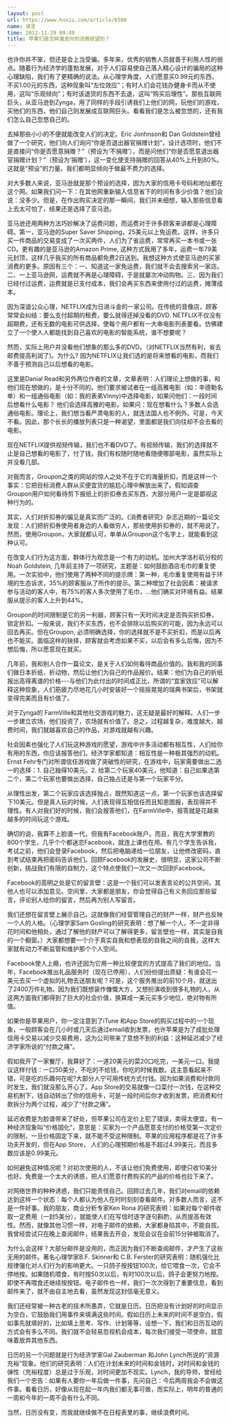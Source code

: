 ```yaml
---
layout: post
url: https://www.huxiu.com/article/6500
name: 译言
time: 2012-11-29 09:49
title: 苹果们是怎样激发你的消费欲望的？
---
```

也许你并不笨，但还是会上当受骗。多年来，优秀的销售人员就善于利用人性的弱点。随着行为经济学的蓬勃发展，对于人们容易使自己落入精心设计的骗局的这种心理缺陷，我们有了更精确的说法。从心理学角度，人们愿意买0.99元的东西，不买1.00元的东西，这种现象叫“左位效应”；有时人们会花钱办健身卡而从不使用，这叫“乐观倾向”；有时该退货的东西不去退，这叫“购买后理性”。那些互联网巨头，从亚马逊到Zynga，用了同样的手段引诱我们上他们的网，玩他们的游戏，买他们的东西，他们自己则发展成互联网巨头。看看我们是怎么被忽悠的，还有我们怎么自己忽悠自己的。

去掉那些小小的不便就能改变人们的决定。Eric Jonhnson和 Dan Goldstein曾经做了一个研究，他们向人们询问“你是否退出器官捐赠计划”，设计选项时，他们不是直接问“你是否愿意捐赠？”（预设为‘不捐赠’），而是问他们“你是否愿意退出器官捐赠计划？”（预设为‘捐赠’），这一变化使支持捐赠的回答从40%上升到80%。这就是“预设”的力量。我们都明显倾向于做最不费力的选择。

对大多数人来说，亚马逊就是那个预设的选择，因为大家的信用卡号码和地址都在这个网。如果我们问一下：在其他网重新输入信息省下的时间有多少价值？他们会说：没多少。但是，在作出购买决定的那一瞬间，我们并未细想，输入那些信息看上去太可怕了，结果还是选择了亚马逊。

亚马逊还用两种方法巧妙解决了运费问题，而运费对于许多顾客来讲都是心理障碍。第一，亚马逊的Super Saver Shipping，25美元以上免运费。这样，许多只买一件商品的交易变成了一次买两件，人们为了省运费，常常再买一本书或一张CD。更有趣的是亚马逊的Amazon Prime, 这种方式我用了多年，运费一年79美元封顶，这样几乎我买的所有商品都免费2日送到。我想这种方式使亚马逊的买家消费的更多。原因有三个：一、知道这一家免运费，我们就不会去搜索另一家店。二、一上亚马逊网，运费就不再是心理障碍，于是就屡次冲动购物。三、因为我们已经付过运费，运费就是已支付成本，我们会再买东西来使用付过的运费，摊薄成本。

因为深谙公众心理，NETFLIX成为日进斗金的一家公司。在传统的音像店，顾客常常会纠结：要么支付超期的租费，要么就得还掉没看的DVD. NETFLIX不仅没有超期费，还有无数的电影可供选择，使每个用户都有一大串电影列表要看。仿佛建立了一个使人人都能找到自己喜欢的电影的智能系统，谁不想要呢？

然而，实际上用户并没看他们想象的那么多的DVD。（对NETFLIX当然有利，省去邮费提高利润了)。为什么? 因为NETFLIX让我们选的是将来想看的电影，而我们不善于预测自己以后想看的电影。

这里是Danial Read和另外两位作者的文章，文章表明：人们理论上想做的事，和他们现在想做的，是十分不同的。他们要求被试者在一组高雅电影（如：辛德勒名单）和一组通俗电影（如：我的表弟Vinny)中选择电影，如果问他们：一段时间后想看什么电影？ 他们会选择高雅的电影。如果问：现在想看什么？多数人会选通俗电影。理论上，我们想当看严肃电影的人，就连法国人也不例外。可是，今天不看。因此，那个长长的播放列表只是一种渴望，里面都是我们向往却不会去看的电影。

现在NETFLIX提供视频传输，我们也不看DVD了。有视频传输，我们的选择就不止是自己想看的电影了，付了钱，我们有权随时随地看随便哪部电影，虽然实际上并没看几部。

对我而言，Groupon之类的网站的惊人之处不在于它的海量折扣，而是这样一个事实：它把目标消费人群从买便宜货的尴尬心理中解放出来了。假如调查Groupon用户如何看待剪下报纸上的折扣券去买东西，大部分用户一定是鄙视这种行为的。

其实，人们对折扣券的偏见是真实而广泛的。《消费者研究》杂志近期的一篇论文发现：人们把折扣券使用者身边的人看做穷人，那些使用折扣券的，就不用说了。然而，使用Groupon，大家就都认可，单单从Groupon这个名字上，就能看到这种认可。

在改变人们行为这方面，群体行为观念是一个有力的动机。加州大学洛杉矶分校的Noah Goldstein, 几年前主持了一项研究，主题是：如何鼓励酒店毛巾的重复使用。一次实验中，他们使用了两种不同的提示牌：第一种，毛巾重复使用有益于环境的生态诉求，35%的顾客服从了所作的提示。第二种增加了社会因素：被请求参与活动的客人中，有75%的客人多次使用了毛巾，...他们确实对环境有益。结果服从提示的客人上升到44%。

Groupon的时间限制是它的另一利器，顾客只有一天时间决定是否购买折扣券，锁定折扣。一般来说，我们不买东西，也不会排除以后购买的可能，因为永远可以回去再买。但在Groupon, 必须明确选择，你的选择就不是不买折扣，而是以后再也不能买。面临这样的抉择，顾客就会考虑如果不买，以后会有多么后悔，因为不想后悔，所以愿意现在就买。

几年前，我和别人合作一篇论文，是关于人们如何看待商品价值的。我和我的同事们做日本折纸，折动物，然后让他们为自己的作品报价。结果：他们为自己的折纸报出高得离谱的价格---与他们为此付出的时间成正比，所谓的“宜家效应”可以解释这种现象，人们筋疲力尽地花几小时安装好一个摇摇晃晃的瑞典书架后，书架就变得完美而且有价值了。

对于Zynga的 FarmVille和其他社交游戏的魅力，这无疑是最好的解释。人们一步一步建立农场，他们投资了，农场就有价值了。总之，过程越复杂，难度越大，越费时间，我们就越喜欢自己的作品，对游戏就越有兴趣。

社会因素也强化了人们玩这种游戏的愿望，游戏中许多活动都有相互性，人们给你有用的东西，你应该报答他们。经济学家都知道：相互性是一种极其强烈的动机。Ernst Fehr专门对所谓信任游戏做了突破性的研究，在游戏中，玩家需要做出二选一的选择：1. 自己独得10美元。2. 给第二个玩家40美元，他知道：自己如果选第二个，第二个玩家也要做出选择，自己独占还是与第一个玩家平分。

从理性出发，第二个玩家应该选择独占，既然知道这一点，第一个玩家也该选择留下10美元。但是真人玩的时候，人们表现得互相信任而且知恩图报，表现得并不理性。有人对我们好的时候，我们会报答他们，在FarmVille中，报答就是花越来越多的时间玩这个游戏。

确切的说，我算不上脸谱一代，但我有Facebook账户。而且，我在大学里教的800个学生，几乎个个都迷恋Facebook，就连上课也在用。有几个学生告诉我，考试之前，他们会登录Facebook，然后把电脑递给一位朋友，让他修改密码，直到考试结束再把密码告诉他们。回顾Facebook的发展史，很明显，这家公司不断创新，挑战我们有限的自制力，这个特点使我们一次又一次回到Facebook。

Facebook的高明之处是它的留言壁：这是一个我们可以发表言论的公共空间，其他人也可以添加意见。空间里，大家都是朋友，你会觉得自己有义务回应那些留言，评论别人给你的留言，然后再为别人写留言。

我们还想在留言壁上展示自己。这就像我们经营管理自己的财产一样，财产也反映一个人的人格。（心理学家Sam Gosling的研究表明：想了解一个人，不一定非得花时间和他相处，通过了解他的财产可以了解得更多，留言壁也一样，其实是自我的一个橱窗。）大家都想要一个介于真实自我和想表现的自我之间的自我，这样大家就有动力不断监管和维护那个个人空间。

Facebook使人上瘾，也许还因为它用一种比较便宜的方式提高了我们的地位。当年，Facebook推出礼品服务时（现在已停用），人们纷纷提出质疑：有谁会花一美元去买一个虚拟的礼物去送朋友呢？可是，这个服务推出的前10个月，就送出了2400万件礼物。因为我们既想装作慷慨大方，又想扮演收到很多礼物的人，从这两方面我们都得到了巨大的社会价值，换算成一美元买多少地位，绝对物有所值。

如果你是苹果用户，你一定注意到了iTune 和App Store的购买过程中的一个现象，一般顾客会在几小时或几天后通过email收到发票，也许苹果是为了成批处理信用卡交易以减少交易费用，这为公司带来了意想不到的利益：这种延迟减少了经济学家所说的“付款之痛”。

假如我开了一家餐厅，我算好了：一道20美元的菜20口吃完，一美元一口。我提议这样付钱：一口50美分，不吃的不给钱，你吃的时候我数。这主意看起来不错，可是吃的乐趣何在呢?大部分人宁可用传统方式付钱。因为如果消费和付款同时发生，我们就没那么开心了。App Store的交易就像一口菜付一次钱，在这种交易机制下，钱自动转出了你的信用卡，可是一段时间后你才收到发票，把消费和付款拆分为两个过程，减少了“付款之痛”。

延迟收费是为脸谱带来了好处，但苹果公司在定价上犯了错误，卖得太便宜。有一种经济现象叫“价格固化”，意思是：买家为一个产品愿意支付的价格受第一次定价的限制，一旦价格固定下来，就不能不受这种限制。苹果的应用程序都是花了许多功夫开发的，但在App Store， 人们的心理预期价格是不超过4.99美元，而且多数应该是0.99美元。

如何避免这种情况呢？对初次使用的人，不该让他们免费使用，即使只收10美分也好。免费是一个太大的诱惑，把人们愿意付费购买的产品的价格也拉下来了。

对网络世界的种种诱惑，我们只能责怪自己。回顾过去几年，我们对email的依赖达到这样一个状态：每个人都认为他人在时时刻刻查看邮件。对多数人而言，这不是一件好事。我的朋友，商业分析专家Ken Rona 的研究表明：如果对每个邮件收取一定费用（一封5美分），就能使人们在写信时逐字逐句斟酌，从而提高有效性。然而，就像其他习惯一样，对电子邮件的依赖，大家都身陷其中，不能自拔。我曾经尝试只在晚上查阅邮件，结果我去开会，发现会议在会前15分钟被取消了。

为什么会这样？大部分邮件是没用的，而正因为我们不断查阅邮件，才产生了这些无用的邮件。著名心理学家B.F. Skinner和 C.B. Ferster的研究表明：随机强化比规律强化对人们行为的影响更大。一只鸽子按按钮100次，给它喂食一次，它会不停地按。如果随机喂食，有时按50次以后，有时100次以后，鸽子会更努力地按。即使不再喂食还继续按按钮。电子邮件也一样，我们一次次得到了重要信息，看到邮件来了，就不由自主地去看，虽然发现这封信毫无意义。

我们还经常被一种古老的技术所愚弄，它就是日历。日历把没有计划好的时间显示为空白，它鼓励我们用事件来填满这些时间。假如日历上未来的时间不是空白，假如事先就填好的，比如填上思考、写作、计划等等，设想一下，我们和日历互动的方式会有多么不同。我们就不会轻易忽视机会成本，每次我们接受一项使命，就意味着放弃其他东西。

日历的另一个问题就是行为经济学家Gal Zauberman 和John Lynch所说的“资源充裕”现象。他们的研究表明：人们在计划未来的时间和金钱时，对时间和金钱的弹性（充裕程度）总是过于乐观，对时间更加不现实。Lynch，我的导师，曾经给我们一个忠告：如果有人要你一年后做一件事，先问自己：今后两周我会不会做这件事。看看日历，好像从现在起一年内我们都无事可做，而实际上，明年的普通的一周和今年的一周不会有什么不同。

当然，日历没有变，而我就继续做不在日程表里的事，继续浪费时间。

